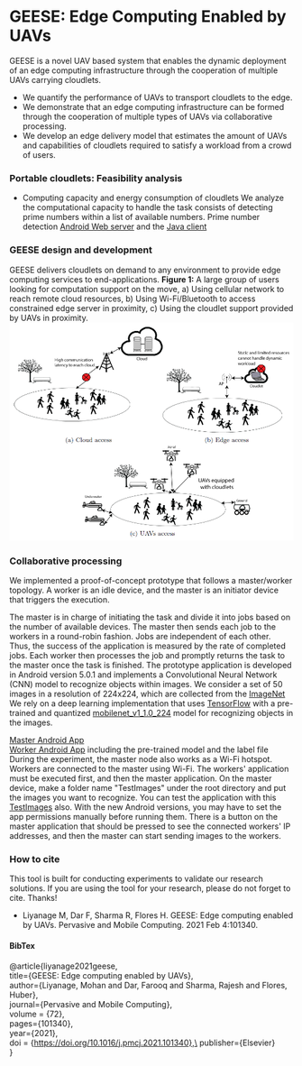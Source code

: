 # GEESE: Edge Computing Enabled by UAVs
GEESE is a novel UAV based system that enables the dynamic deployment of an edge computing infrastructure through the cooperation of multiple UAVs carrying cloudlets.
 
 * We quantify the performance of UAVs to transport cloudlets to the edge.
 * We demonstrate that an edge computing infrastructure can be formed through the cooperation of multiple types of UAVs via collaborative processing.
 * We develop an edge delivery model that estimates the amount of UAVs and capabilities of cloudlets required to satisfy a workload from a crowd of users.

### Portable cloudlets: Feasibility analysis ###

* Computing capacity and energy consumption of cloudlets
We analyze the computational capacity to handle the task consists of detecting prime numbers within a list of available numbers.
Prime number detection [Android Web server](https://github.com/mobile-cloud-computing/GEESE/blob/main/AndServer_With_Battery_Log.zip/ "Android Web server") and the [Java client](https://github.com/mobile-cloud-computing/GEESE/blob/main/PrimeNumberJavaClient.zip/ "Java Client")

### GEESE design and development ###

GEESE delivers cloudlets on demand to any environment to provide edge computing services to end-applications. 
**Figure 1:** A large group of users looking for computation support on the move, a) Using cellular network to reach remote cloud resources, b) Using Wi-Fi/Bluetooth to access constrained edge server in proximity, c) Using the cloudlet support provided by UAVs in proximity.
![Figure 1:](https://github.com/ldmohan/GEESE/blob/main/Geese1.PNG)

### Collaborative processing ###
We implemented a proof-of-concept prototype that follows a master/worker topology. A worker is an idle device, and the master is an initiator device that triggers the execution.

The master is in charge of initiating the task and divide it into jobs based on the number of available devices. The master then sends each job to the workers in a round-robin fashion. Jobs are independent of each other. Thus, the success of the application is measured by the rate of completed jobs. Each worker then processes the job and promptly returns the task to the master once the task is finished.
The prototype application is developed in Android version 5.0.1 and implements a Convolutional Neural Network (CNN) model to recognize objects within images.
We consider a set of 50 images in a resolution of 224x224, which are collected from the [ImageNet](http://image-net.org/ " ImageNet")
We rely on a deep learning implementation that uses [TensorFlow](https://www.tensorflow.org/lite/ "TensorFlow") with a pre-trained and quantized [mobilenet_v1_1.0_224](https://www.tensorflow.org/lite/guide/hosted_models/ "mobilenet_v1_1.0_224") model for recognizing objects in the images.

[Master Android App](https://github.com/mobile-cloud-computing/GEESE/blob/main/ImageMasterNode.zip/ "Master Android App") \
[Worker Android App](https://github.com/mobile-cloud-computing/GEESE/blob/main/ImageRecgWorker.zip/ "Worker Android App") including the pre-trained model and the label file\
During the experiment, the master node also works as a Wi-Fi hotspot. Workers are connected to the master using Wi-Fi. The workers' application must be executed first, and then the master application. On the master device, make a folder name "TestImages" under the root directory and put the images you want to recognize. You can test the application with this [TestImages](https://github.com/mobile-cloud-computing/GEESE/blob/main/TestImages.zip/ "TestImages") also. With the new Android versions, you may have to set the app permissions manually before running them.
There is a button on the master application that should be pressed to see the connected workers' IP addresses, and then the master can start sending images to the workers. 


### How to cite ###
This tool is built for conducting experiments to validate our research solutions. If you are using the tool for your research, please do not forget to cite. Thanks!
* Liyanage M, Dar F, Sharma R, Flores H. GEESE: Edge computing enabled by UAVs. Pervasive and Mobile Computing. 2021 Feb 4:101340.

#### BibTex ####
@article{liyanage2021geese,\
  title={GEESE: Edge computing enabled by UAVs},\
  author={Liyanage, Mohan and Dar, Farooq and Sharma, Rajesh and Flores, Huber},\
  journal={Pervasive and Mobile Computing},\
  volume = {72},\
  pages={101340},\
  year={2021},\
  doi = {https://doi.org/10.1016/j.pmcj.2021.101340},\
  publisher={Elsevier}\
}
